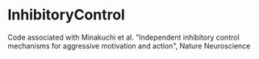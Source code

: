 # InhibitoryControl
Code associated with Minakuchi et al. "Independent inhibitory control mechanisms for aggressive motivation and action", Nature Neuroscience
